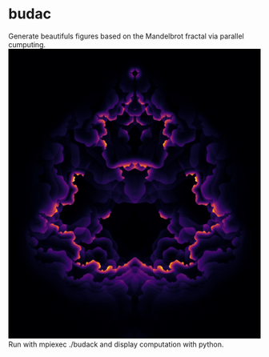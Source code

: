 # budac
Generate beautifuls figures based on the Mandelbrot fractal via parallel cumputing.
![alt text](figure.png)
Run with mpiexec ./budack and display computation with python.
